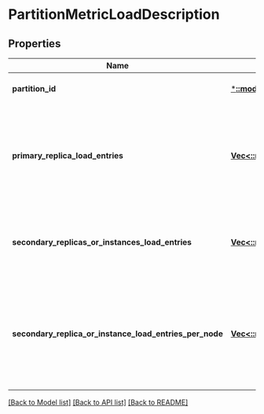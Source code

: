 # PartitionMetricLoadDescription

## Properties
Name | Type | Description | Notes
------------ | ------------- | ------------- | -------------
**partition_id** | [***::models::PartitionId**](PartitionId.md) | Id of the partition. | [optional] [default to null]
**primary_replica_load_entries** | [**Vec<::models::MetricLoadDescription>**](MetricLoadDescription.md) | Partition&#39;s load information for primary replica, in case partition is from a stateful service. | [optional] [default to null]
**secondary_replicas_or_instances_load_entries** | [**Vec<::models::MetricLoadDescription>**](MetricLoadDescription.md) | Partition&#39;s load information for all secondary replicas or instances. | [optional] [default to null]
**secondary_replica_or_instance_load_entries_per_node** | [**Vec<::models::ReplicaMetricLoadDescription>**](ReplicaMetricLoadDescription.md) | Partition&#39;s load information for a specific secondary replica or instance located on a specific node. | [optional] [default to null]

[[Back to Model list]](../README.md#documentation-for-models) [[Back to API list]](../README.md#documentation-for-api-endpoints) [[Back to README]](../README.md)



